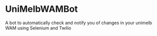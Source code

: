 # UniMelbWAMBot
A bot to automatically check and notify you of changes in your unimelb WAM using Selenium and Twilio
